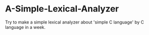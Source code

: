 # A-Simple-Lexical-Analyzer
Try to make a simple lexical analyzer about 'simple C language' by C language in a week. 
